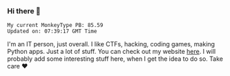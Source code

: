 ### Hi there 👋
<!-- PB START -->
```
My current MonkeyType PB: 85.59
Updated on: 07:39:17 GMT Time
```
<!-- PB END -->
I'm an IT person, just overall. I like CTFs, hacking, coding games, making Python apps. Just a lot of stuff.
You can check out my website [here](https://skill3472.github.io/).
I will probably add some interesting stuff here, when I get the idea to do so. Take care ❤️
